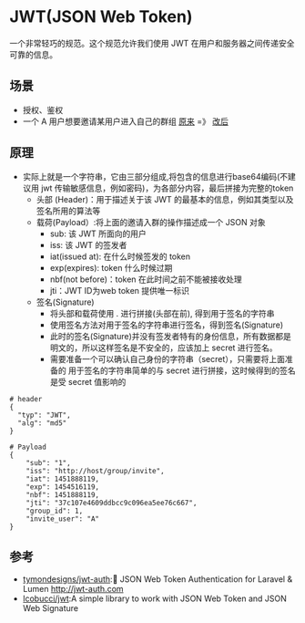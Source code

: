# JWT(JSON Web Token)

一个非常轻巧的规范。这个规范允许我们使用 JWT 在用户和服务器之间传递安全可靠的信息。

## 场景

* 授权、鉴权
* 一个 A 用户想要邀请某用户进入自己的群组 [原来](https://host/group/{group_id}/invite/{invite_user}) =》 [改后](https://host/group/invite/{token})

## 原理

* 实际上就是一个字符串，它由三部分组成,将包含的信息进行base64编码(不建议用 jwt 传输敏感信息，例如密码)，为各部分内容，最后拼接为完整的token
    * 头部 (Header)：用于描述关于该 JWT 的最基本的信息，例如其类型以及签名所用的算法等
    * 载荷(Payload）:将上面的邀请入群的操作描述成一个 JSON 对象
        - sub: 该 JWT 所面向的用户
        - iss: 该 JWT 的签发者
        - iat(issued at): 在什么时候签发的 token
        - exp(expires): token 什么时候过期
        - nbf(not before)：token 在此时间之前不能被接收处理
        - jti：JWT ID为web token 提供唯一标识
    * 签名(Signature)
        - 将头部和载荷使用 . 进行拼接(头部在前), 得到用于签名的字符串
        - 使用签名方法对用于签名的字符串进行签名，得到签名(Signature)
        - 此时的签名(Signature)并没有签发者特有的身份信息，所有数据都是明文的，所以这样签名是不安全的，应该加上 secret 进行签名。
        - 需要准备一个可以确认自己身份的字符串（secret），只需要将上面准备的 用于签名的字符串简单的与 secret 进行拼接，这时候得到的签名是受 secret 值影响的

```
# header
{
  "typ": "JWT",
  "alg": "md5"
}

# Payload
{
    "sub": "1",
    "iss": "http://host/group/invite",
    "iat": 1451888119,
    "exp": 1454516119,
    "nbf": 1451888119,
    "jti": "37c107e4609ddbcc9c096ea5ee76c667",
    "group_id": 1,
    "invite_user": "A"
}
```

## 参考

* [tymondesigns/jwt-auth](https://github.com/tymondesigns/jwt-auth):🔐 JSON Web Token Authentication for Laravel & Lumen http://jwt-auth.com
* [lcobucci/jwt](https://github.com/lcobucci/jwt):A simple library to work with JSON Web Token and JSON Web Signature
